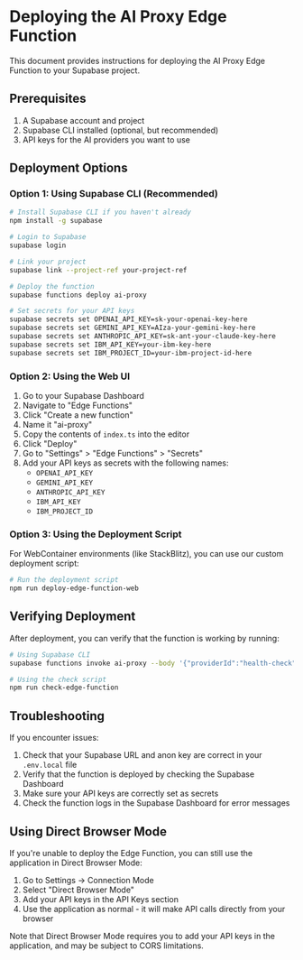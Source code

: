 # Deploying the AI Proxy Edge Function

This document provides instructions for deploying the AI Proxy Edge Function to your Supabase project.

## Prerequisites

1. A Supabase account and project
2. Supabase CLI installed (optional, but recommended)
3. API keys for the AI providers you want to use

## Deployment Options

### Option 1: Using Supabase CLI (Recommended)

```bash
# Install Supabase CLI if you haven't already
npm install -g supabase

# Login to Supabase
supabase login

# Link your project
supabase link --project-ref your-project-ref

# Deploy the function
supabase functions deploy ai-proxy

# Set secrets for your API keys
supabase secrets set OPENAI_API_KEY=sk-your-openai-key-here
supabase secrets set GEMINI_API_KEY=AIza-your-gemini-key-here
supabase secrets set ANTHROPIC_API_KEY=sk-ant-your-claude-key-here
supabase secrets set IBM_API_KEY=your-ibm-key-here
supabase secrets set IBM_PROJECT_ID=your-ibm-project-id-here
```

### Option 2: Using the Web UI

1. Go to your Supabase Dashboard
2. Navigate to "Edge Functions"
3. Click "Create a new function"
4. Name it "ai-proxy"
5. Copy the contents of `index.ts` into the editor
6. Click "Deploy"
7. Go to "Settings" > "Edge Functions" > "Secrets"
8. Add your API keys as secrets with the following names:
   - `OPENAI_API_KEY`
   - `GEMINI_API_KEY`
   - `ANTHROPIC_API_KEY`
   - `IBM_API_KEY`
   - `IBM_PROJECT_ID`

### Option 3: Using the Deployment Script

For WebContainer environments (like StackBlitz), you can use our custom deployment script:

```bash
# Run the deployment script
npm run deploy-edge-function-web
```

## Verifying Deployment

After deployment, you can verify that the function is working by running:

```bash
# Using Supabase CLI
supabase functions invoke ai-proxy --body '{"providerId":"health-check","prompt":"test"}'

# Using the check script
npm run check-edge-function
```

## Troubleshooting

If you encounter issues:

1. Check that your Supabase URL and anon key are correct in your `.env.local` file
2. Verify that the function is deployed by checking the Supabase Dashboard
3. Make sure your API keys are correctly set as secrets
4. Check the function logs in the Supabase Dashboard for error messages

## Using Direct Browser Mode

If you're unable to deploy the Edge Function, you can still use the application in Direct Browser Mode:

1. Go to Settings → Connection Mode
2. Select "Direct Browser Mode"
3. Add your API keys in the API Keys section
4. Use the application as normal - it will make API calls directly from your browser

Note that Direct Browser Mode requires you to add your API keys in the application, and may be subject to CORS limitations.